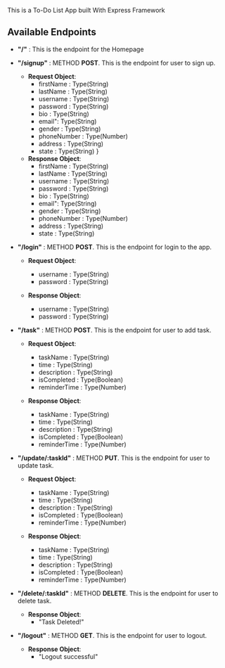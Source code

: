 This is a To-Do List App built With Express Framework

## Available Endpoints
* **"/"** : This is the endpoint for the Homepage

* **"/signup"** : METHOD **POST**. This is the endpoint for user to sign up.
	* **Request Object**:
		* firstName : Type(String)
		* lastName : Type(String)
		* username : Type(String)
		* password : Type(String)
		* bio : Type(String)
		* email": Type(String)
		* gender : Type(String)
		* phoneNumber : Type(Number)
		* address : Type(String)
		* state : Type(String)
}
	* **Response Object**:
		* firstName : Type(String)
		* lastName : Type(String)
		* username : Type(String)
		* password : Type(String)
		* bio : Type(String)
		* email": Type(String)
		* gender : Type(String)
		* phoneNumber : Type(Number)
		* address : Type(String)
		* state : Type(String)

* **"/login"** : METHOD **POST**. This is the endpoint for login to the app.
	* **Request Object**:
		* username : Type(String)
		* password : Type(String)

	* **Response Object**:
		* username : Type(String)
		* password : Type(String)

* **"/task"** : METHOD **POST**. This is the endpoint for user to add task.
	* **Request Object**:
		* taskName : Type(String)
		* time : Type(String)
		* description : Type(String)
		* isCompleted : Type(Boolean)
		* reminderTime : Type(Number)

	* **Response Object**:
		* taskName : Type(String)
		* time : Type(String)
		* description : Type(String)
		* isCompleted : Type(Boolean)
		* reminderTime : Type(Number)

* **"/update/:taskId"** : METHOD **PUT**. This is the endpoint for user to update task.
	* **Request Object**:
		* taskName : Type(String)
		* time : Type(String)
		* description : Type(String)
		* isCompleted : Type(Boolean)
		* reminderTime : Type(Number)

	* **Response Object**:
		* taskName : Type(String)
		* time : Type(String)
		* description : Type(String)
		* isCompleted : Type(Boolean)
		* reminderTime : Type(Number)

* **"/delete/:taskId"** : METHOD **DELETE**. This is the endpoint for user to delete task.

	* **Response Object**:
		* "Task Deleted!"

* **"/logout"** : METHOD **GET**. This is the endpoint for user to logout.

	* **Response Object**:
		* "Logout successful"
